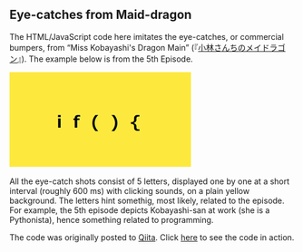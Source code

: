 ## Eye-catches from Maid-dragon

The HTML/JavaScript code here imitates the eye-catches, or commercial bumpers, from “Miss Kobayashi's Dragon Main” (『[小林さんちのメイドラゴン](https://maidragon.jp/)』). The example below is from the 5th Episode.

![Eye catch from episode 5](240701-eyecatch.png)

All the eye-catch shots consist of 5 letters, displayed one by one at a short interval (roughly 600 ms) with clicking sounds, on a plain yellow background. The letters hint somethig, most likely, related to the episode. For example, the 5th episode depicts Kobayashi-san at work (she is a Pythonista), hence something related to programming.

The code was originally posted to [Qiita](https://qiita.com/stoyosawa/items/4bf019ae08082b811721). Click [here](
https://html-preview.github.io/?url=https://github.com/stoyosawa/Kobayashi-San/blob/main/240701-eyecatch.html) to see the code in action.

